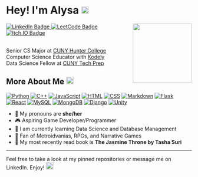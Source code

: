# Hey! I'm Alysa <img width="20" height="20" src="https://media3.giphy.com/media/v1.Y2lkPTc5MGI3NjExbXIxcTRzejE3aGtpNnV3bGZwM3c2NDJzaG5rZm00NDgyOHc3Y2NndCZlcD12MV9pbnRlcm5hbF9naWZfYnlfaWQmY3Q9cw/N9OrFzPqukYagVmCGk/giphy.webp">

<img align="right" width="160" height="160" src="https://media2.giphy.com/media/v1.Y2lkPTc5MGI3NjExeTN1ZjlrcjJ3eXplOTVrNzljcHZ0M3lpb3h6N3B1ZmhwYXBsdnFyYSZlcD12MV9pbnRlcm5hbF9naWZfYnlfaWQmY3Q9Zw/HzPtbOKyBoBFsK4hyc/giphy.webp">


<!--LINK BADGES-->
<a href="https://www.linkedin.com/in/alysavega/">
    <img src="https://img.shields.io/badge/LinkedIn-blue?style=for-the-badge&logo=linkedin&logoColor=white" alt="LinkedIn Badge"/>
  </a>
<a href="https://leetcode.com/u/alyliann/">
    <img src="https://img.shields.io/badge/LeetCode-000000?style=for-the-badge&logo=LeetCode&logoColor=#d16c06" alt="LeetCode Badge"/>
  </a>
<a href="https://alyliann.itch.io">
    <img src="https://img.shields.io/badge/Itch-%23FF0B34.svg?style=for-the-badge&logo=Itch.io&logoColor=white" alt="Itch.IO Badge"/>
  </a>

<br>
<br>

Senior CS Major at [CUNY Hunter College](https://hunter.cuny.edu)
<br>
Computer Science Educator with [Kodely](https://www.kodely.io)
<br>
Data Science Fellow at [CUNY Tech Prep](https://cunytechprep.org)

## More About Me <img width="20" height="20" src="https://media1.giphy.com/media/v1.Y2lkPTc5MGI3NjExM3VtZm9sa2Yxa292NmY4OGpqOXJpNnEwc2ljMTJ3azR4eDcxaGVteiZlcD12MV9pbnRlcm5hbF9naWZfYnlfaWQmY3Q9cw/FyfdOcxW9Lp9lg55DN/giphy.webp">

<!--SKILL BADGES-->
[![Python](https://img.shields.io/badge/Python-3776AB?logo=python&logoColor=fff)](#)
[![C++](https://img.shields.io/badge/C++-%2300599C.svg?logo=c%2B%2B&logoColor=white)](#)
[![JavaScript](https://img.shields.io/badge/JavaScript-F7DF1E?logo=javascript&logoColor=000)](#)
[![HTML](https://img.shields.io/badge/HTML-%23E34F26.svg?logo=html5&logoColor=white)](#)
[![CSS](https://img.shields.io/badge/CSS-1572B6?logo=css3&logoColor=fff)](#)
[![Markdown](https://img.shields.io/badge/Markdown-%23000000.svg?logo=markdown&logoColor=white)](#)
[![Flask](https://img.shields.io/badge/Flask-000?logo=flask&logoColor=fff)](#)
[![React](https://img.shields.io/badge/React-%2320232a.svg?logo=react&logoColor=%2361DAFB)](#)
[![MySQL](https://img.shields.io/badge/MySQL-4479A1?logo=mysql&logoColor=fff)](#)
[![MongoDB](https://img.shields.io/badge/MongoDB-%234ea94b.svg?logo=mongodb&logoColor=white)](#)
[![Django](https://img.shields.io/badge/Django-%23092E20.svg?logo=django&logoColor=white)](#)
[![Unity](https://img.shields.io/badge/Unity-%23000000.svg?logo=unity&logoColor=white)](#)

- 🍓 My pronouns are **she/her**
- 🎮 Aspiring Game Developer/Programmer
- 🌸 I am currently learning Data Science and Database Management
- 👾 Fan of Metroidvanias, RPGs, and Narrative Games <img width="16" height="16" src="https://giffiles.alphacoders.com/124/12427.gif">
- 📖 My most recently read book is **The Jasmine Throne by Tasha Suri**

***

Feel free to take a look at my pinned repositories or message me on LinkedIn. Enjoy! <img width="20" height="20" src="https://media3.giphy.com/media/v1.Y2lkPTc5MGI3NjExdWFnZW5ma2FtazV6cXI0engxcWs0bm90Mm1ncmNtaWhiMDJxczRjZSZlcD12MV9pbnRlcm5hbF9naWZfYnlfaWQmY3Q9cw/dIWN7ncoTjRD1bIWGb/giphy.webp">